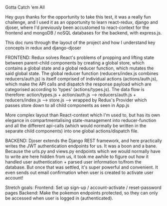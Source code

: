 Gotta Catch ‘em All

Hey guys thanks for the opportunity to take this test, it was a really fun challenge, and I used it as an opportunity to learn react-redux, django and djoser, where I'd previously been accustomed to react-context for the frontend and mongoDB / noSQL databases for the backend, with express.js.

This doc runs through the layout of the project and how I understand key concepts in redux and django-djoser

FRONTEND:
Redux solves React's problems of propping and lifting state between parent-child components by creating a global store, which contains a global state and a global reducer function, which mutates the said global state.
The global reducer function (reducers/index.js combines reducers/auth.js) is itself comprised of individual actions (actions/auth.js), which make the API calls and dispatch the response payload which are categorised according to 'types' (actions/types.js).
The data flow is therefore: action/types.js + action/auth.js --> reducers/auth.js + reducers/index.js --> store.js --> wrapped by Redux's Provider which passes store down to all child components as seen in App.js

More complex layout than React-context which I'm used to, but has its own elegance in compartmentalising state-management into reducer-function and all the different api-calls (which would normally be written in the separate child components) into one global actions/dispatch file.

BACKEND: 
Djoser extends the Django REST framework, and here practically writes the JWT authentication endpoints for us. It was a boon and a bane. Because the urls.py and views.py endpoints which we would normally have to write are here hidden from us, it took me awhile to figure out how it handled user authentication + parsed user information to/from the database. But once that was settled, it's super powerful and convenient. It even sends out email confirmation when user is created to activate user account!


Stretch goals:
Frontend: Set up sign-up / account-activate / reset-password pages
Backend: Make the pokemon endpoints protected, so they can only be accessed when user is logged in (authenticated). 
